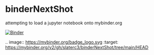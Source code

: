 # binderNextShot
attempting to load a jupyter notebook onto mybinder.org

[![Binder](https://mybinder.org/badge_logo.svg)](https://mybinder.org/v2/gh/slaterc3/binderNextShot/HEAD)

.. image:: https://mybinder.org/badge_logo.svg
 :target: https://mybinder.org/v2/gh/slaterc3/binderNextShot/tree/main/HEAD
